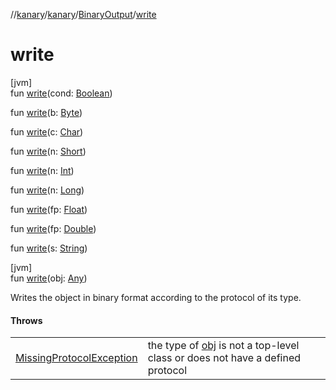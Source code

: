 //[kanary](../../../index.md)/[kanary](../index.md)/[BinaryOutput](index.md)/[write](write.md)

# write

[jvm]\
fun [write](write.md)(cond: [Boolean](https://kotlinlang.org/api/latest/jvm/stdlib/kotlin/-boolean/index.html))

fun [write](write.md)(b: [Byte](https://kotlinlang.org/api/latest/jvm/stdlib/kotlin/-byte/index.html))

fun [write](write.md)(c: [Char](https://kotlinlang.org/api/latest/jvm/stdlib/kotlin/-char/index.html))

fun [write](write.md)(n: [Short](https://kotlinlang.org/api/latest/jvm/stdlib/kotlin/-short/index.html))

fun [write](write.md)(n: [Int](https://kotlinlang.org/api/latest/jvm/stdlib/kotlin/-int/index.html))

fun [write](write.md)(n: [Long](https://kotlinlang.org/api/latest/jvm/stdlib/kotlin/-long/index.html))

fun [write](write.md)(fp: [Float](https://kotlinlang.org/api/latest/jvm/stdlib/kotlin/-float/index.html))

fun [write](write.md)(fp: [Double](https://kotlinlang.org/api/latest/jvm/stdlib/kotlin/-double/index.html))

fun [write](write.md)(s: [String](https://kotlinlang.org/api/latest/jvm/stdlib/kotlin/-string/index.html))

[jvm]\
fun [write](write.md)(obj: [Any](https://kotlinlang.org/api/latest/jvm/stdlib/kotlin/-any/index.html))

Writes the object in binary format according to the protocol of its type.

#### Throws

| | |
|---|---|
| [MissingProtocolException](../-missing-protocol-exception/index.md) | the type of [obj](write.md) is not a top-level class or does not have a defined protocol |
